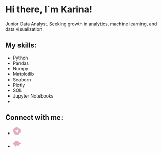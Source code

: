 # Hi there, I`m Karina! 
Junior Data Analyst. Seeking growth in analytics, machine learning, and data visualization.

## My skills:
- Python
- Pandas
- Numpy
- Matplotlib
- Seaborn
- Plotly
- SQL
- Jupyter Notebooks
- 
## Connect with me:
- <a href="https://t.me/nyxarie">
  <svg xmlns="http://www.w3.org/2000/svg" viewBox="0 0 496 512" width="24" height="24">
    <path fill="#e6acc1" d="M248 8C111 8 0 119 0 256S111 504 248 504 496 393 496 256 385 8 248 8zM363 176.7c-3.7 39.2-19.9 134.4-28.1 178.3-3.5 18.6-10.3 24.8-16.9 25.4-14.4 1.3-25.3-9.5-39.3-18.7-21.8-14.3-34.2-23.2-55.3-37.2-24.5-16.1-8.6-25 5.3-39.5 3.7-3.8 67.1-61.5 68.3-66.7 .2-.7 .3-3.1-1.2-4.4s-3.6-.8-5.1-.5q-3.3 .7-104.6 69.1-14.8 10.2-26.9 9.9c-8.9-.2-25.9-5-38.6-9.1-15.5-5-27.9-7.7-26.8-16.3q.8-6.7 18.5-13.7 108.4-47.2 144.6-62.3c68.9-28.6 83.2-33.6 92.5-33.8 2.1 0 6.6 .5 9.6 2.9a10.5 10.5 0 0 1 3.5 6.7A43.8 43.8 0 0 1 363 176.7z"/>
  </svg>
</a>

- <a href="mailto:kvrmw@yandex.ru">
  <svg xmlns="http://www.w3.org/2000/svg" viewBox="0 0 512 512" width="24" height="24">
    <path fill="#e6acc1" d="M502.3 190.8L325.8 40.6c-12.9-9.7-31.7-10.3-44.6-1.6L256 50.1l-24.3-18.8c-12.9-8.7-31.7-8.1-44.6 1.6L9.7 190.8c-15.6 12.2-18.1 34.4-7.1 50.2L153.9 406c12.9 16.7 38.1 16.7 50.9 0L256 317.3l51.2 68.7c12.9 16.7 38.1 16.7 50.9 0l141.2-165.6c10.9-15.8 8.4-38-7.1-50.2z"/>
  </svg>
</a>
